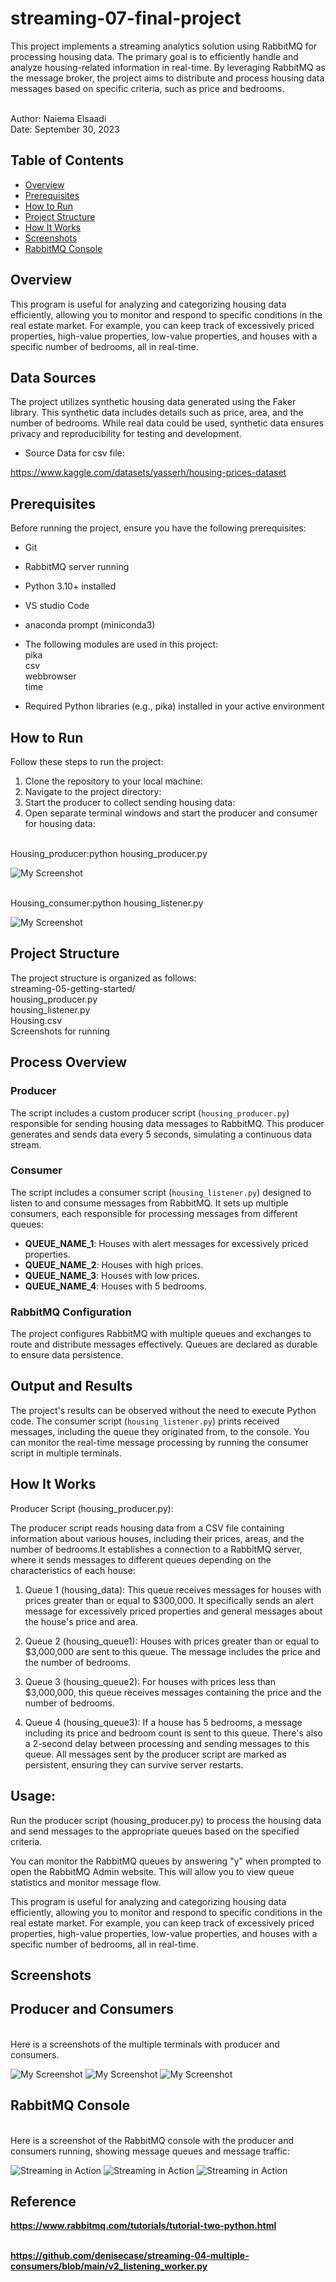 # streaming-07-final-project

This project implements a streaming analytics solution using RabbitMQ for processing housing data. The primary goal is to efficiently handle and analyze housing-related information in real-time. By leveraging RabbitMQ as the message broker, the project aims to distribute and process housing data messages based on specific criteria, such as price and bedrooms.

<br>Author: Naiema Elsaadi
<br>Date: September 30, 2023 


## Table of Contents

- [Overview](#overview)
- [Prerequisites](#prerequisites)
- [How to Run](#how-to-run)
- [Project Structure](#project-structure)
- [How It Works](#how-it-works)
- [Screenshots](#screenshots)
- [RabbitMQ Console](#rabbitmq-console)


## Overview

This program is useful for analyzing and categorizing housing data efficiently, allowing you to monitor and respond to specific conditions in the real estate market. For example, you can keep track of excessively priced properties, high-value properties, low-value properties, and houses with a specific number of bedrooms, all in real-time.


## Data Sources

The project utilizes synthetic housing data generated using the Faker library. This synthetic data includes details such as price, area, and the number of bedrooms. While real data could be used, synthetic data ensures privacy and reproducibility for testing and development.

* Source Data for csv file:

https://www.kaggle.com/datasets/yasserh/housing-prices-dataset


## Prerequisites

Before running the project, ensure you have the following prerequisites:

- Git
- RabbitMQ server running
- Python 3.10+ installed
- VS studio Code
- anaconda prompt (miniconda3)
- The following modules are used in this project:
<br>pika
<br>csv
<br>webbrowser
<br>time 

- Required Python libraries (e.g., pika) installed in your active environment

## How to Run

Follow these steps to run the project:

1. Clone the repository to your local machine:
2. Navigate to the project directory:
3. Start the producer to collect sending housing data:
4. Open separate terminal windows and start the producer and consumer for housing data:

<br>Housing_producer:python housing_producer.py

![My Screenshot](housing_producer.png)

<br>Housing_consumer:python housing_listener.py

![My Screenshot](housing_listener.png)


## Project Structure

The project structure is organized as follows:
<br> streaming-05-getting-started/
<br> housing_producer.py
<br> housing_listener.py
<br> Housing.csv
<br> Screenshots for running 


## Process Overview

### Producer

The script includes a custom producer script (`housing_producer.py`) responsible for sending housing data messages to RabbitMQ. This producer generates and sends data every 5 seconds, simulating a continuous data stream.

### Consumer

The script includes a consumer script (`housing_listener.py`) designed to listen to and consume messages from RabbitMQ. It sets up multiple consumers, each responsible for processing messages from different queues:

- **QUEUE_NAME_1**: Houses with alert messages for excessively priced properties.
- **QUEUE_NAME_2**: Houses with high prices.
- **QUEUE_NAME_3**: Houses with low prices.
- **QUEUE_NAME_4**: Houses with 5 bedrooms.

### RabbitMQ Configuration

The project configures RabbitMQ with multiple queues and exchanges to route and distribute messages effectively. Queues are declared as durable to ensure data persistence.

## Output and Results

The project's results can be observed without the need to execute Python code. The consumer script (`housing_listener.py`) prints received messages, including the queue they originated from, to the console. You can monitor the real-time message processing by running the consumer script in multiple terminals.

## How It Works

Producer Script (housing_producer.py):

The producer script reads housing data from a CSV file containing information about various houses, including their prices, areas, and the number of bedrooms.It establishes a connection to a RabbitMQ server, where it sends messages to different queues depending on the characteristics of each house:

1. Queue 1 (housing_data): This queue receives messages for houses with prices greater than or equal to $300,000. It specifically sends an alert message for excessively priced properties and general messages about the house's price and area.
2. Queue 2 (housing_queue1): Houses with prices greater than or equal to $3,000,000 are sent to this queue. The message includes the price and the number of bedrooms.

3. Queue 3 (housing_queue2): For houses with prices less than $3,000,000, this queue receives messages containing the price and the number of bedrooms.

4. Queue 4 (housing_queue3): If a house has 5 bedrooms, a message including its price and bedroom count is sent to this queue. There's also a 2-second delay between processing and sending messages to this queue.
All messages sent by the producer script are marked as persistent, ensuring they can survive server restarts.

## Usage:

Run the producer script (housing_producer.py) to process the housing data and send messages to the appropriate queues based on the specified criteria.

You can monitor the RabbitMQ queues by answering "y" when prompted to open the RabbitMQ Admin website. This will allow you to view queue statistics and monitor message flow.

This program is useful for analyzing and categorizing housing data efficiently, allowing you to monitor and respond to specific conditions in the real estate market. For example, you can keep track of excessively priced properties, high-value properties, low-value properties, and houses with a specific number of bedrooms, all in real-time.


## Screenshots

## Producer and Consumers
<br>Here is a screenshots of the multiple terminals with producer and consumers.

![My Screenshot](housing_producer.png)
![My Screenshot](housing_listener.png)
![My Screenshot](housing.png)



## RabbitMQ Console

<br>Here is a screenshot of the RabbitMQ console with the producer and consumers running, showing message queues and message traffic:

![Streaming in Action](RabbitMQ.png)
![Streaming in Action](RabbitMQ_producer1.png)
![Streaming in Action](RabbitMQ_listening.png)



## Reference

<b> https://www.rabbitmq.com/tutorials/tutorial-two-python.html

<br> https://github.com/denisecase/streaming-04-multiple-consumers/blob/main/v2_listening_worker.py










